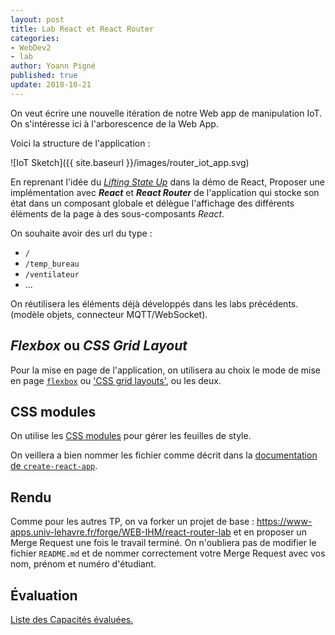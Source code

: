 ```yaml
---
layout: post
title: Lab React et React Router
categories:
- WebDev2
- lab
author: Yoann Pigné
published: true
update: 2018-10-21
---
```


On veut écrire une nouvelle itération de notre Web app de manipulation IoT. On s'intéresse ici à l'arborescence de la Web App.

Voici la structure de l'application :

![IoT Sketch]({{ site.baseurl }}/images/router_iot_app.svg)

En reprenant l'idée du [*Lifting State Up*](https://reactjs.org/tutorial/tutorial.html#lifting-state-up)  dans la démo de React, Proposer une implémentation avec ***React*** et ***React Router*** de l'application qui stocke son état dans un composant globale et délègue l'affichage des différents éléments de la page à des sous-composants *React*.

On souhaite avoir des url du type : 

- `/` 
- `/temp_bureau`
- `/ventilateur`
- ...

On réutilisera les éléments déjà développés dans les labs précédents. (modèle objets, connecteur MQTT/WebSocket).

## *Flexbox* ou *CSS Grid Layout*

Pour la mise en page de l'application, on utilisera au choix le mode de mise en page [`flexbox`](https://developer.mozilla.org/fr/docs/Web/CSS/Disposition_des_bo%C3%AEtes_flexibles_CSS/Utilisation_des_flexbox_en_CSS) ou ['CSS grid layouts'](https://developer.mozilla.org/en-US/docs/Web/CSS/CSS_Grid_Layout), ou les deux.

## CSS modules

On utilise les [CSS modules](https://github.com/css-modules/css-modules) pour gérer les feuilles de style. 

On veillera a bien nommer les fichier comme décrit dans la [documentation de `create-react-app`](https://facebook.github.io/create-react-app/docs/adding-a-css-modules-stylesheet).

## Rendu

Comme pour les autres TP, on va forker un projet de base : <https://www-apps.univ-lehavre.fr/forge/WEB-IHM/react-router-lab> et en proposer un Merge Request une fois le travail terminé. On n'oubliera pas de modifier le fichier `README.md` et de nommer correctement votre Merge Request avec vos nom, prénom et numéro d'étudiant.


## Évaluation

[Liste des Capacités évaluées.](/teaching/WebDev2#react)

